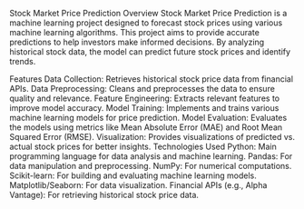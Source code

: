 Stock Market Price Prediction
Overview
Stock Market Price Prediction is a machine learning project designed to forecast stock prices using various machine learning algorithms. This project aims to provide accurate predictions to help investors make informed decisions. By analyzing historical stock data, the model can predict future stock prices and identify trends.

Features
Data Collection: Retrieves historical stock price data from financial APIs.
Data Preprocessing: Cleans and preprocesses the data to ensure quality and relevance.
Feature Engineering: Extracts relevant features to improve model accuracy.
Model Training: Implements and trains various machine learning models for price prediction.
Model Evaluation: Evaluates the models using metrics like Mean Absolute Error (MAE) and Root Mean Squared Error (RMSE).
Visualization: Provides visualizations of predicted vs. actual stock prices for better insights.
Technologies Used
Python: Main programming language for data analysis and machine learning.
Pandas: For data manipulation and preprocessing.
NumPy: For numerical computations.
Scikit-learn: For building and evaluating machine learning models.
Matplotlib/Seaborn: For data visualization.
Financial APIs (e.g., Alpha Vantage): For retrieving historical stock price data.
